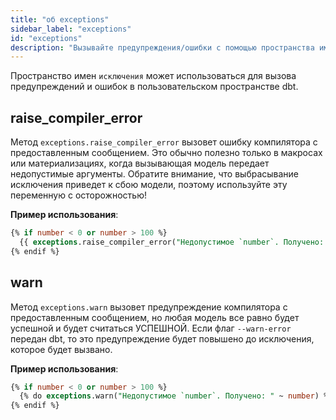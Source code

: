 ```yaml
---
title: "об exceptions"
sidebar_label: "exceptions"
id: "exceptions"
description: "Вызывайте предупреждения/ошибки с помощью пространства имен `исключения`."
---
```


Пространство имен `исключения` может использоваться для вызова предупреждений и ошибок в пользовательском пространстве dbt.

## raise_compiler_error

Метод `exceptions.raise_compiler_error` вызовет ошибку компилятора с предоставленным сообщением. Это обычно полезно только в макросах или <Term id="materialization">материализациях</Term>, когда вызывающая модель передает недопустимые аргументы. Обратите внимание, что выбрасывание исключения приведет к сбою модели, поэтому используйте эту переменную с осторожностью!

__Пример использования__:

<File name='exceptions.sql'>

```sql
{% if number < 0 or number > 100 %}
  {{ exceptions.raise_compiler_error("Недопустимое `number`. Получено: " ~ number) }}
{% endif %}
```

</File>

## warn

Метод `exceptions.warn` вызовет предупреждение компилятора с предоставленным сообщением, но любая модель все равно будет успешной и будет считаться УСПЕШНОЙ. Если флаг `--warn-error` передан dbt, то это предупреждение будет повышено до исключения, которое будет вызвано.

__Пример использования__:

<File name='warn.sql'>

```sql
{% if number < 0 or number > 100 %}
  {% do exceptions.warn("Недопустимое `number`. Получено: " ~ number) %}
{% endif %}
```

</File>
